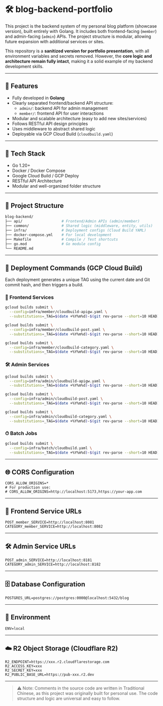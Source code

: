 # 🛠 blog-backend-portfolio

This project is the backend system of my personal blog platform (showcase version), built entirely with Golang. It includes both frontend-facing (`member`) and admin-facing (`admin`) APIs. The project structure is modular, allowing future expansion with additional services or sites.

This repository is a **sanitized version for portfolio presentation**, with all environment variables and secrets removed. However, the **core logic and architecture remain fully intact**, making it a solid example of my backend development skills.

---

## 📌 Features

- Fully developed in **Golang**
- Clearly separated frontend/backend API structure:
  - `admin/`: backend API for admin management
  - `member/`: frontend API for user interactions
- Modular and scalable architecture (easy to add new sites/services)
- Follows RESTful API design principles
- Uses middleware to abstract shared logic
- Deployable via GCP Cloud Build (`cloudbuild.yaml`)

---

## 🧱 Tech Stack

- Go 1.20+
- Docker / Docker Compose
- Google Cloud Build / GCP Deploy
- RESTful API Architecture
- Modular and well-organized folder structure

---

## 📁 Project Structure

```bash
blog-backend/
├── api/                  # Frontend/Admin APIs (admin/member)
├── common/               # Shared logic (middleware, entity, utils)
├── infra/                # Deployment configs (Cloud Build YAML)
├── docker-compose.yml    # For local development
├── Makefile              # Compile / Test shortcuts
├── go.mod                # Go module config
└── README.md
```

---

## 🚀 Deployment Commands (GCP Cloud Build)

Each deployment generates a unique TAG using the current date and Git commit hash, and then triggers a build.

### 🧩 Frontend Services
```bash
gcloud builds submit \
  --config=infra/member/cloudbuild-apigw.yaml \
  --substitutions=_TAG=$(date +%Y%m%d)-$(git rev-parse --short=10 HEAD)

gcloud builds submit \
  --config=infra/member/cloudbuild-post.yaml \
  --substitutions=_TAG=$(date +%Y%m%d)-$(git rev-parse --short=10 HEAD)

gcloud builds submit \
  --config=infra/member/cloudbuild-category.yaml \
  --substitutions=_TAG=$(date +%Y%m%d)-$(git rev-parse --short=10 HEAD)
```

### 🛠 Admin Services
```bash
gcloud builds submit \
  --config=infra/admin/cloudbuild-apigw.yaml \
  --substitutions=_TAG=$(date +%Y%m%d)-$(git rev-parse --short=10 HEAD)

gcloud builds submit \
  --config=infra/admin/cloudbuild-post.yaml \
  --substitutions=_TAG=$(date +%Y%m%d)-$(git rev-parse --short=10 HEAD)

gcloud builds submit \
  --config=infra/admin/cloudbuild-category.yaml \
  --substitutions=_TAG=$(date +%Y%m%d)-$(git rev-parse --short=10 HEAD)
```

### ⏱ Batch Jobs
```bash
gcloud builds submit \
  --config=infra/batch/cloudbuild.yaml \
  --substitutions=_TAG=$(date +%Y%m%d)-$(git rev-parse --short=10 HEAD)
```

---

## 🌐 CORS Configuration

```env
CORS_ALLOW_ORIGINS=*  
# For production use:
# CORS_ALLOW_ORIGINS=http://localhost:5173,https://your-app.com
```

---

## 🧩 Frontend Service URLs

```env
POST_member_SERVICE=http://localhost:8081  
CATEGORY_member_SERVICE=http://localhost:8082
```

---

## 🛠 Admin Service URLs

```env
POST_admin_SERVICE=http://localhost:8181  
CATEGORY_admin_SERVICE=http://localhost:8182
```

---

## 🗄 Database Configuration

```env
POSTGRES_URL=postgres://postgres:0000@localhost:5432/blog
```

---

## 🌱 Environment

```env
ENV=local
```

---

## ☁️ R2 Object Storage (Cloudflare R2)

```env
R2_ENDPOINT=https://xxx.r2.cloudflarestorage.com  
R2_ACCESS_KEY=xxx  
R2_SECRET_KEY=xxx  
R2_PUBLIC_BASE_URL=https://pub-xxx.r2.dev
```

---

> ⚠️ Note: Comments in the source code are written in Traditional Chinese, as this project was originally built for personal use. The code structure and logic are universal and easy to follow.